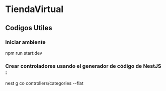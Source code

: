 ﻿# TiendaVirtual
## Codigos Utiles
### Iniciar ambiente
npm run start:dev
### Crear controladores usando el generador de código de NestJS :
nest g co controllers/categories --flat
